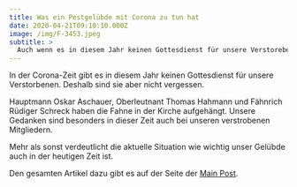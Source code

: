 ```yaml
---
title: Was ein Pestgelübde mit Corona zu tun hat
date: 2020-04-21T09:10:10.000Z
image: /img/F-3453.jpeg
subtitle: >
  Auch wenn es in diesem Jahr keinen Gottesdienst für unsere Verstorebenen gibt, gedenken wir ihnen trotzdem...
---
```


In der Corona-Zeit gibt es in diesem Jahr keinen Gottesdienst für unsere Verstorbenen.
Deshalb sind sie aber nicht vergessen.

Hauptmann Oskar Aschauer, Oberleutnant Thomas Hahmann und Fähnrich Rüdiger Schreck haben die Fahne in der Kirche aufgehängt.
Unsere Gedanken sind besonders in dieser Zeit auch bei unseren verstrobenen Mitgliedern.

Mehr als sonst verdeutlicht die aktuelle Situation wie wichtig unser Gelübde auch in der heutigen Zeit ist.

Den gesamten Artikel dazu gibt es auf der Seite der [Main Post](https://www.mainpost.de/regional/main-spessart/Was-ein-Pestgeluebde-mit-Corona-zu-tun-hat;art776,10437059).
